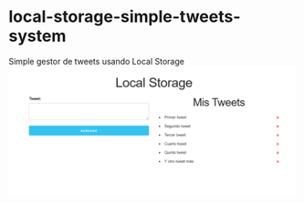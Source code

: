 # local-storage-simple-tweets-system
 Simple gestor de tweets usando Local Storage
 ![local-storage-simple-tweets-system](screenhost.png)
